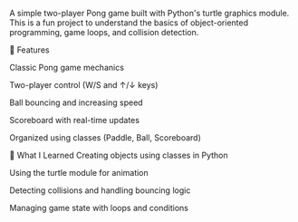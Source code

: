 A simple two-player Pong game built with Python's turtle graphics module. This is a fun project to understand the basics of object-oriented programming, game loops, and collision detection.

🚀 Features

Classic Pong game mechanics

Two-player control (W/S and ↑/↓ keys)

Ball bouncing and increasing speed

Scoreboard with real-time updates

Organized using classes (Paddle, Ball, Scoreboard)

🧩 What I Learned
Creating objects using classes in Python

Using the turtle module for animation

Detecting collisions and handling bouncing logic

Managing game state with loops and conditions

